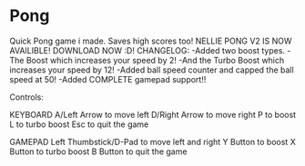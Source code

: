 # Pong
Quick Pong game i made. Saves high scores too!
NELLIE PONG V2 IS NOW AVAILIBLE! DOWNLOAD NOW :D!
CHANGELOG:
-Added two boost types. 
-The Boost which increases your speed by 2!
-And the Turbo Boost which increases your speed by 12!
-Added ball speed counter and capped the ball speed at 50!
-Added COMPLETE gamepad support!!

Controls:

KEYBOARD
A/Left Arrow to move left
D/Right Arrow to move right
P to boost
L to turbo boost
Esc to quit the game

GAMEPAD
Left Thumbstick/D-Pad to move left and right
Y Button to boost
X Button to turbo boost
B Button to quit the game
